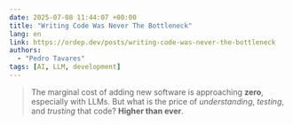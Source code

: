 ```yaml
---
date: 2025-07-08 11:44:07 +00:00
title: "Writing Code Was Never The Bottleneck"
lang: en
link: https://ordep.dev/posts/writing-code-was-never-the-bottleneck
authors:
  - "Pedro Tavares"
tags: [AI, LLM, development]
---
```


> The marginal cost of adding new software is approaching **zero**, especially with LLMs. But what is the price of *understanding*, *testing*, and *trusting* that code? **Higher than ever**.
